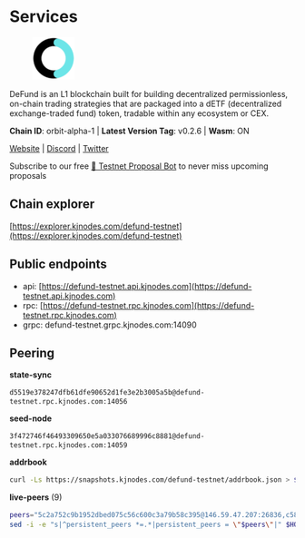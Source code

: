 # Services

<figure><img src="https://raw.githubusercontent.com/kj89/cosmos-images/main/logos/defund.png" alt=""><figcaption></figcaption></figure>

DeFund is an L1 blockchain built for building decentralized permissionless,  on-chain trading strategies that are packaged into a dETF (decentralized  exchange-traded fund) token, tradable within any ecosystem or CEX.

**Chain ID**: orbit-alpha-1 | **Latest Version Tag**: v0.2.6 | **Wasm**: ON

[Website](https://www.defund.app) | [Discord](https://discord.gg/FV26pRPZ3P) | [Twitter](https://twitter.com/defund_finance)



Subscribe to our free [🤖 Testnet Proposal Bot](https://t.me/kjnodes_testnet_proposal_bot) to never miss upcoming proposals


## Chain explorer
[https://explorer.kjnodes.com/defund-testnet](https://explorer.kjnodes.com/defund-testnet)

## Public endpoints

* api: [https://defund-testnet.api.kjnodes.com](https://defund-testnet.api.kjnodes.com)
* rpc: [https://defund-testnet.rpc.kjnodes.com](https://defund-testnet.rpc.kjnodes.com)
* grpc: defund-testnet.grpc.kjnodes.com:14090

## Peering

**state-sync**

```text
d5519e378247dfb61dfe90652d1fe3e2b3005a5b@defund-testnet.rpc.kjnodes.com:14056
```

**seed-node**

```text
3f472746f46493309650e5a033076689996c8881@defund-testnet.rpc.kjnodes.com:14059
```

**addrbook**
```bash
curl -Ls https://snapshots.kjnodes.com/defund-testnet/addrbook.json > $HOME/.defund/config/addrbook.json
```

**live-peers** (9)
```bash
peers="5c2a752c9b1952dbed075c56c600c3a79b58c395@146.59.47.207:26836,c584a5f8c28c7548752fdfea6cf2942d5e10c82e@188.34.178.190:56656,6406dc6dff130a009ad79bb04eb29b731414811f@141.95.145.41:27656,6999cca6c55576a48d4f227b87dc904fbdb085aa@65.21.134.202:26576,4f1d96f5b8adb5bcdd59e61cb6e387ff12422a41@65.109.63.110:13656,ecc08f67284282b930d2c200772d2b2d29d5bbcd@5.9.122.49:13656,8dd9f0759495b4e05ebd68a6c1600824cbed9044@65.109.48.181:28656,7c459f88962a4d07d7ccd6d0c94f891bb7a7ada0@65.109.26.21:13656,d5519e378247dfb61dfe90652d1fe3e2b3005a5b@65.109.68.190:14056"
sed -i -e "s|^persistent_peers *=.*|persistent_peers = \"$peers\"|" $HOME/.defund/config/config.toml
```
